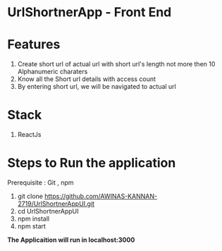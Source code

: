 # UrlShortnerApp - Front End

# Features

1) Create short url of actual url with short url's length not more then 10 Alphanumeric charaters
2) Know all the Short url details with access count
3) By entering short url, we will be navigated to actual url

# Stack
1) ReactJs

# Steps to Run the application
Prerequisite : Git , npm

1) git clone https://github.com/AWINAS-KANNAN-2719/UrlShortnerAppUI.git
2) cd UrlShortnerAppUI
3) npm install
4) npm start

**The Applicaition will run in localhost:3000**
